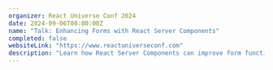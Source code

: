 ```yaml
---
organizer: React Universe Conf 2024
date: 2024-09-06T08:00:00Z
name: "Talk: Enhancing Forms with React Server Components"
completed: false
websiteLink: "https://www.reactuniverseconf.com"
description: "Learn how React Server Components can improve form functionality, with insights on benefits like faster load times and streamlined server-side processing. Discover practical strategies for integrating RSC into forms to enhance user experience and simplify front-end complexities."
---
```

